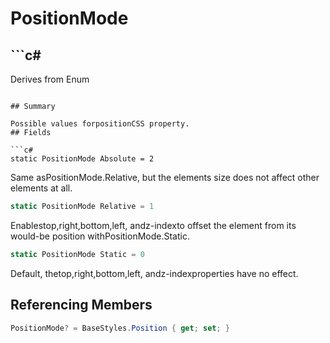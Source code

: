 # PositionMode

## ```c#
Derives from Enum
```

## Summary

Possible values forpositionCSS property.
## Fields

```c#
static PositionMode Absolute = 2
```
Same asPositionMode.Relative, but the elements size does not affect other elements at all.
```c#
static PositionMode Relative = 1
```
Enablestop,right,bottom,left, andz-indexto offset the element from its
would-be position withPositionMode.Static.
```c#
static PositionMode Static = 0
```
Default, thetop,right,bottom,left, andz-indexproperties have no effect.
## Referencing Members

```c#
PositionMode? = BaseStyles.Position { get; set; } 
```

